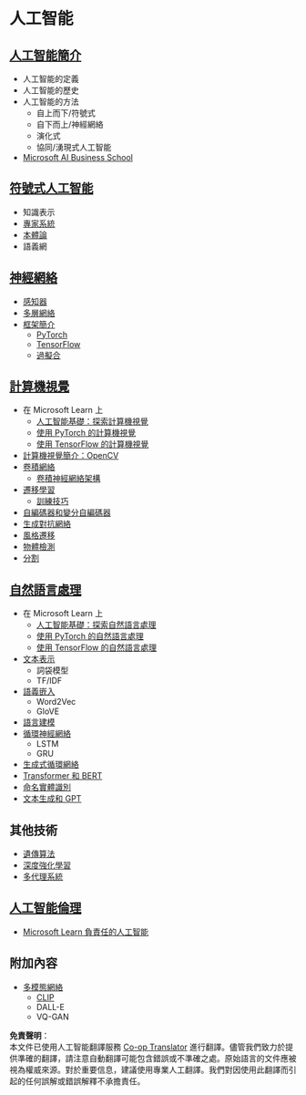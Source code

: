 <!--
CO_OP_TRANSLATOR_METADATA:
{
  "original_hash": "f2f88dbd2debd38e26149b27b1fd272d",
  "translation_date": "2025-08-24T22:19:06+00:00",
  "source_file": "etc/Mindmap.md",
  "language_code": "hk"
}
-->
# 人工智能

## [人工智能簡介](https://github.com/microsoft/AI-For-Beginners/blob/main/lessons/1-Intro/README.md)
 - 人工智能的定義
 - 人工智能的歷史
 - 人工智能的方法
     - 自上而下/符號式
     - 自下而上/神經網絡
     - 演化式
     - 協同/湧現式人工智能
 - [Microsoft AI Business School](https://www.microsoft.com/ai/ai-business-school/?WT.mc_id=academic-77998-cacaste)

## [符號式人工智能](https://github.com/microsoft/AI-For-Beginners/blob/main/lessons/2-Symbolic/README.md)
 - 知識表示
 - [專家系統](https://github.com/microsoft/AI-For-Beginners/blob/main/lessons/2-Symbolic/Animals.ipynb)
 - [本體論](https://github.com/microsoft/AI-For-Beginners/blob/main/lessons/2-Symbolic/FamilyOntology.ipynb)
 - 語義網

## [神經網絡](https://github.com/microsoft/AI-For-Beginners/blob/main/lessons/3-NeuralNetworks/README.md)
 - [感知器](https://github.com/microsoft/AI-For-Beginners/blob/main/lessons/3-NeuralNetworks/03-Perceptron/README.md)
 - [多層網絡](https://github.com/microsoft/AI-For-Beginners/blob/main/lessons/3-NeuralNetworks/04-OwnFramework/README.md)
 - [框架簡介](https://github.com/microsoft/AI-For-Beginners/blob/main/lessons/3-NeuralNetworks/05-Frameworks/README.md)
   - [PyTorch](https://github.com/microsoft/AI-For-Beginners/blob/main/lessons/3-NeuralNetworks/05-Frameworks/IntroPyTorch.ipynb)
   - [TensorFlow](https://github.com/microsoft/AI-For-Beginners/blob/main/lessons/3-NeuralNetworks/05-Frameworks/IntroKerasTF.md)
   - [過擬合](https://github.com/microsoft/AI-For-Beginners/blob/main/lessons/3-NeuralNetworks/05-Frameworks/Overfitting.md)

## [計算機視覺](https://github.com/microsoft/AI-For-Beginners/blob/main/lessons/4-ComputerVision/README.md)
 - 在 Microsoft Learn 上
    - [人工智能基礎：探索計算機視覺](https://docs.microsoft.com/learn/paths/explore-computer-vision-microsoft-azure/?WT.mc_id=academic-77998-cacaste)
    - [使用 PyTorch 的計算機視覺](https://docs.microsoft.com/learn/modules/intro-computer-vision-pytorch/?WT.mc_id=academic-77998-cacaste)
    - [使用 TensorFlow 的計算機視覺](https://docs.microsoft.com/learn/modules/intro-computer-vision-TensorFlow/?WT.mc_id=academic-77998-cacaste)
 - [計算機視覺簡介：OpenCV](https://github.com/microsoft/AI-For-Beginners/blob/main/lessons/4-ComputerVision/06-IntroCV/README.md)
 - [卷積網絡](https://github.com/microsoft/AI-For-Beginners/blob/main/lessons/4-ComputerVision/07-ConvNets/README.md)
   - [卷積神經網絡架構](https://github.com/microsoft/AI-For-Beginners/blob/main/lessons/4-ComputerVision/07-ConvNets/CNN_Architectures.md)
 - [遷移學習](https://github.com/microsoft/AI-For-Beginners/blob/main/lessons/4-ComputerVision/08-TransferLearning/README.md)
   - [訓練技巧](https://github.com/microsoft/AI-For-Beginners/blob/main/lessons/4-ComputerVision/08-TransferLearning/TrainingTricks.md)
 - [自編碼器和變分自編碼器](https://github.com/microsoft/AI-For-Beginners/blob/main/lessons/4-ComputerVision/09-Autoencoders/README.md)
 - [生成對抗網絡](https://github.com/microsoft/AI-For-Beginners/blob/main/lessons/4-ComputerVision/10-GANs/README.md)
 - [風格遷移](https://github.com/microsoft/AI-For-Beginners/blob/main/lessons/4-ComputerVision/10-GANs/StyleTransfer.ipynb)
 - [物體檢測](https://github.com/microsoft/AI-For-Beginners/blob/main/lessons/4-ComputerVision/11-ObjectDetection/README.md)
 - [分割](https://github.com/microsoft/AI-For-Beginners/blob/main/lessons/4-ComputerVision/12-Segmentation/README.md)
 
## [自然語言處理](https://github.com/microsoft/AI-For-Beginners/blob/main/lessons/5-NLP/README.md)
 - 在 Microsoft Learn 上
    - [人工智能基礎：探索自然語言處理](https://docs.microsoft.com/learn/paths/explore-natural-language-processing/?WT.mc_id=academic-77998-cacaste)
    - [使用 PyTorch 的自然語言處理](https://docs.microsoft.com/learn/modules/intro-natural-language-processing-pytorch/?WT.mc_id=academic-77998-cacaste)
    - [使用 TensorFlow 的自然語言處理](https://docs.microsoft.com/learn/modules/intro-natural-language-processing-TensorFlow/?WT.mc_id=academic-77998-cacaste)
 - [文本表示](https://github.com/microsoft/AI-For-Beginners/blob/main/lessons/5-NLP/13-TextRep/README.md)
    - 詞袋模型
    - TF/IDF
 - [語義嵌入](https://github.com/microsoft/AI-For-Beginners/blob/main/lessons/5-NLP/14-Embeddings/README.md)
    - Word2Vec
    - GloVE
 - [語言建模](https://github.com/microsoft/AI-For-Beginners/blob/main/lessons/5-NLP/15-LanguageModeling)
 - [循環神經網絡](https://github.com/microsoft/AI-For-Beginners/blob/main/lessons/5-NLP/16-RNN/README.md)
     - LSTM
     - GRU
 - [生成式循環網絡](https://github.com/microsoft/AI-For-Beginners/blob/main/lessons/5-NLP/17-GenerativeNetworks/README.md)
 - [Transformer 和 BERT](https://github.com/microsoft/AI-For-Beginners/blob/main/lessons/5-NLP/18-Transformers/README.md)
 - [命名實體識別](https://github.com/microsoft/AI-For-Beginners/blob/main/lessons/5-NLP/19-NER/README.md)
 - [文本生成和 GPT](https://github.com/microsoft/AI-For-Beginners/blob/main/lessons/5-NLP/20-LanguageModels/README.md)

## 其他技術
 - [遺傳算法](https://github.com/microsoft/AI-For-Beginners/blob/main/lessons/6-Other/21-GeneticAlgorithms/README.md)
 - [深度強化學習](https://github.com/microsoft/AI-For-Beginners/blob/main/lessons/6-Other/22-DeepRL/README.md)
 - [多代理系統](https://github.com/microsoft/AI-For-Beginners/blob/main/lessons/6-Other/23-MultiagentSystems/README.md)

## [人工智能倫理](https://github.com/microsoft/AI-For-Beginners/blob/main/lessons/7-Ethics/README.md)
 - [Microsoft Learn 負責任的人工智能](https://docs.microsoft.com/learn/paths/responsible-ai-business-principles/?WT.mc_id=academic-77998-cacaste)

## 附加內容
 - [多模態網絡](https://github.com/microsoft/AI-For-Beginners/blob/main/lessons/X-Extras/X1-MultiModal/README.md)
   - [CLIP](https://github.com/microsoft/AI-For-Beginners/blob/main/lessons/X-Extras/X1-MultiModal/Clip.ipynb)
   - DALL-E
   - VQ-GAN

**免責聲明**：  
本文件已使用人工智能翻譯服務 [Co-op Translator](https://github.com/Azure/co-op-translator) 進行翻譯。儘管我們致力於提供準確的翻譯，請注意自動翻譯可能包含錯誤或不準確之處。原始語言的文件應被視為權威來源。對於重要信息，建議使用專業人工翻譯。我們對因使用此翻譯而引起的任何誤解或錯誤解釋不承擔責任。